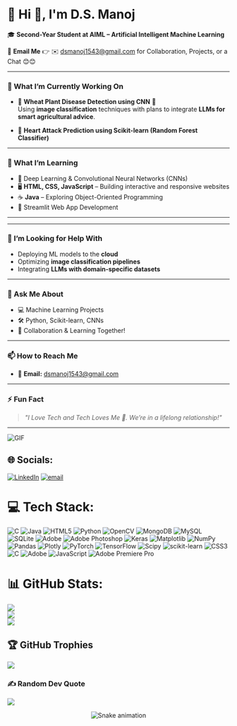 # 💫 Hi 👋, I'm D.S. Manoj

🎓 **Second-Year Student at AIML – Artificial Intelligent Machine Learning**  


📧 **Email Me** 👉 ✉️ [dsmanoj1543@gmail.com](mailto:dsmanoj1543@gmail.com) for Collaboration, Projects, or a Chat 😊😊

---

### 🚀 What I’m Currently Working On
- 🔬 **Wheat Plant Disease Detection using CNN** 🌿  
   Using **image classification** techniques with plans to integrate **LLMs for smart agricultural advice**.

- 🧠 **Heart Attack Prediction using Scikit-learn (Random Forest Classifier)**  

---

### 🌱 What I’m Learning
- 🧠 Deep Learning & Convolutional Neural Networks (CNNs)  
- 🖥️ **HTML, CSS, JavaScript** – Building interactive and responsive websites  
- ☕ **Java** – Exploring Object-Oriented Programming 
- 🧪 Streamlit Web App Development

---

---

### 🤔 I’m Looking for Help With
- Deploying ML models to the **cloud**  
- Optimizing **image classification pipelines**  
- Integrating **LLMs with domain-specific datasets**

---

### 💬 Ask Me About
- 💻 Machine Learning Projects  
- 🛠️ Python, Scikit-learn, CNNs  
- 🤝 Collaboration & Learning Together!

---

### 📫 How to Reach Me
- 📩 **Email:** [dsmanoj1543@gmail.com](mailto:dsmanoj1543@gmail.com)

---

### ⚡ Fun Fact
> _"I Love Tech and Tech Loves Me 💙. We’re in a lifelong relationship!"_

---

![GIF](https://media.giphy.com/media/26tn33aiTi1jkl6H6/giphy.gif)

## 🌐 Socials:
[![LinkedIn](https://img.shields.io/badge/LinkedIn-%230077B5.svg?logo=linkedin&logoColor=white)](https://linkedin.com/in/DsManoj) [![email](https://img.shields.io/badge/Email-D14836?logo=gmail&logoColor=white)](mailto:dsmanoj1543@gmail.com) 

# 💻 Tech Stack:
![C](https://img.shields.io/badge/c-%2300599C.svg?style=for-the-badge&logo=c&logoColor=white) ![Java](https://img.shields.io/badge/java-%23ED8B00.svg?style=for-the-badge&logo=openjdk&logoColor=white) ![HTML5](https://img.shields.io/badge/html5-%23E34F26.svg?style=for-the-badge&logo=html5&logoColor=white) ![Python](https://img.shields.io/badge/python-3670A0?style=for-the-badge&logo=python&logoColor=ffdd54) ![OpenCV](https://img.shields.io/badge/opencv-%23white.svg?style=for-the-badge&logo=opencv&logoColor=white) ![MongoDB](https://img.shields.io/badge/MongoDB-%234ea94b.svg?style=for-the-badge&logo=mongodb&logoColor=white) ![MySQL](https://img.shields.io/badge/mysql-4479A1.svg?style=for-the-badge&logo=mysql&logoColor=white) ![SQLite](https://img.shields.io/badge/sqlite-%2307405e.svg?style=for-the-badge&logo=sqlite&logoColor=white) ![Adobe](https://img.shields.io/badge/adobe-%23FF0000.svg?style=for-the-badge&logo=adobe&logoColor=white) ![Adobe Photoshop](https://img.shields.io/badge/adobe%20photoshop-%2331A8FF.svg?style=for-the-badge&logo=adobe%20photoshop&logoColor=white) ![Keras](https://img.shields.io/badge/Keras-%23D00000.svg?style=for-the-badge&logo=Keras&logoColor=white) ![Matplotlib](https://img.shields.io/badge/Matplotlib-%23ffffff.svg?style=for-the-badge&logo=Matplotlib&logoColor=black) ![NumPy](https://img.shields.io/badge/numpy-%23013243.svg?style=for-the-badge&logo=numpy&logoColor=white) ![Pandas](https://img.shields.io/badge/pandas-%23150458.svg?style=for-the-badge&logo=pandas&logoColor=white) ![Plotly](https://img.shields.io/badge/Plotly-%233F4F75.svg?style=for-the-badge&logo=plotly&logoColor=white) ![PyTorch](https://img.shields.io/badge/PyTorch-%23EE4C2C.svg?style=for-the-badge&logo=PyTorch&logoColor=white) ![TensorFlow](https://img.shields.io/badge/TensorFlow-%23FF6F00.svg?style=for-the-badge&logo=TensorFlow&logoColor=white) ![Scipy](https://img.shields.io/badge/SciPy-%230C55A5.svg?style=for-the-badge&logo=scipy&logoColor=%white) ![scikit-learn](https://img.shields.io/badge/scikit--learn-%23F7931E.svg?style=for-the-badge&logo=scikit-learn&logoColor=white) ![CSS3](https://img.shields.io/badge/css3-%231572B6.svg?style=for-the-badge&logo=css3&logoColor=white) ![C](https://img.shields.io/badge/c-%2300599C.svg?style=for-the-badge&logo=c&logoColor=white) ![Adobe](https://img.shields.io/badge/adobe-%23FF0000.svg?style=for-the-badge&logo=adobe&logoColor=white) ![JavaScript](https://img.shields.io/badge/javascript-%23323330.svg?style=for-the-badge&logo=javascript&logoColor=%23F7DF1E) ![Adobe Premiere Pro](https://img.shields.io/badge/Adobe%20Premiere%20Pro-9999FF.svg?style=for-the-badge&logo=Adobe%20Premiere%20Pro&logoColor=white)
# 📊 GitHub Stats:
![](https://github-readme-stats.vercel.app/api?username=Manoj-DharmaLingam&theme=dark&hide_border=false&include_all_commits=true&count_private=false)<br/>
![](https://nirzak-streak-stats.vercel.app/?user=Manoj-DharmaLingam&theme=dark&hide_border=false)<br/>
![](https://github-readme-stats.vercel.app/api/top-langs/?username=Manoj-DharmaLingam&theme=dark&hide_border=false&include_all_commits=true&count_private=false&layout=compact)

## 🏆 GitHub Trophies
![](https://github-profile-trophy.vercel.app/?username=Manoj-DharmaLingam&theme=shadow_blue&no-frame=false&no-bg=false&margin-w=4)

### ✍️ Random Dev Quote
![](https://quotes-github-readme.vercel.app/api?type=horizontal&theme=radical)



<div align="center">
  <img src="https://profile-readme-generator.com/assets/snake.svg" alt="Snake animation" />
</div>




